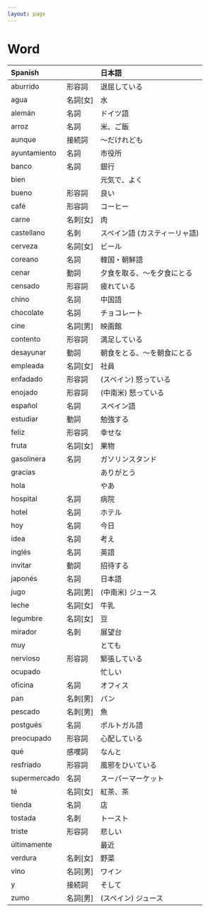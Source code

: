 ```yaml
---
layout: page
---
```


# Word

| Spanish | | 日本語 |
|:--|:--|:--|
| aburrido | 形容詞 | 退屈している |
| agua | 名詞[女] | 水 |
| alemán | 名詞 | ドイツ語 |
| arroz | 名詞 | 米、ご飯 |
| aunque | 接続詞 | 〜だけれども |
| ayuntamiento | 名詞 | 市役所 |
| banco | 名詞 | 銀行 |
| bien | | 元気で、よく |
| bueno | 形容詞 | 良い |
| café | 形容詞 | コーヒー |
| carne | 名刺[女] | 肉 |
| castellano | 名刺 | スペイン語 (カスティーリャ語) |
| cerveza | 名詞[女] | ビール |
| coreano | 名詞 | 韓国・朝鮮語 |
| cenar | 動詞 | 夕食を取る、〜を夕食にとる |
| censado | 形容詞 | 疲れている |
| chino | 名詞 | 中国語 |
| chocolate | 名詞 | チョコレート |
| cine | 名詞[男] | 映画館 |
| contento | 形容詞 | 満足している |
| desayunar | 動詞 | 朝食をとる、〜を朝食にとる |
| empleada | 名詞[女] | 社員 |
| enfadado | 形容詞 | (スペイン) 怒っている |
| enojado | 形容詞 | (中南米) 怒っている |
| español | 名詞 | スペイン語 |
| estudiar | 動詞 | 勉強する |
| feliz | 形容詞 | 幸せな |
| fruta | 名詞[女] | 果物 |
| gasolinera | 名詞 | ガソリンスタンド |
| gracias | | ありがとう |
| hola | | やあ |
| hospital | 名詞 | 病院 |
| hotel | 名詞 | ホテル |
| hoy | 名詞 | 今日 |
| idea | 名詞 | 考え |
| inglés | 名詞 | 英語 |
| invitar | 動詞 | 招待する |
| japonés | 名詞 | 日本語 |
| jugo | 名詞[男] | (中南米) ジュース |
| leche | 名詞[女] | 牛乳 |
| legumbre | 名詞[女] | 豆 |
| mirador | 名刺 | 展望台 |
| muy | | とても |
| nervioso | 形容詞 | 緊張している |
| ocupado | | 忙しい |
| oficina | 名詞 | オフィス |
| pan | 名刺[男] | パン |
| pescado | 名刺[男] | 魚 |
| postgués | 名詞 | ポルトガル語 |
| preocupado | 形容詞 | 心配している |
| qué | 感嘆詞 | なんと |
| resfriado | 形容詞 | 風邪をひいている |
| supermercado | 名詞 | スーパーマーケット |
| té | 名詞[女] | 紅茶、茶 |
| tienda | 名詞 | 店 |
| tostada | 名刺 | トースト |
| triste | 形容詞 | 悲しい |
| últimamente | | 最近 |
| verdura | 名刺[女] | 野菜 |
| vino | 名詞[男] | ワイン |
| y | 接続詞 | そして |
| zumo | 名詞[男] | (スペイン) ジュース |
